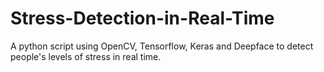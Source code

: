 # Stress-Detection-in-Real-Time
A python script using OpenCV, Tensorflow, Keras and Deepface to detect people's levels of stress in real time.

